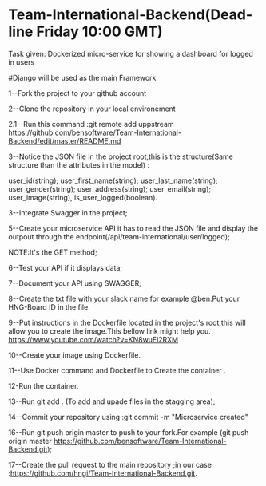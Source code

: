# Team-International-Backend(Dead-line Friday 10:00 GMT)

Task given: Dockerized micro-service for showing a dashboard for logged in users

#Django will be used  as the main Framework


1--Fork the project to your github account
    
   
2--Clone the repository in your local environement

 2.1--Run this command :git remote add uppstream https://github.com/bensoftware/Team-International-Backend/edit/master/README.md
  
3--Notice  the JSON file in the project root,this is the structure(Same structure than the attributes in the model) :

user_id(string);
user_first_name(string);
user_last_name(string);
user_gender(string);
user_address(string);
user_email(string);
user_image(string),
is_user_logged(boolean).


3--Integrate Swagger in the project;

5--Create your microservice API it has to read the JSON file and display
the outpout through the endpoint(/api/team-international/user/logged);

NOTE:It's the GET method;

6--Test your API if it displays data;

7--Document your API using SWAGGER;

8--Create the txt file with your slack name for example @ben.Put your HNG-Board ID in the file.

9--Put instructions in the Dockerfile  located in the project's root,this  will allow you to create the image.This bellow link might help  you.
https://www.youtube.com/watch?v=KN8wuFi2RXM

10--Create your image using Dockerfile.

11--Use Docker command and Dockerfile to Create the container .

12-Run the container.

13--Run git add . (To add and upade files in the stagging area);

14--Commit your repository using :git commit -m "Microservice created"

16--Run git push origin master to push to your fork.For example (git push origin master  https://github.com/bensoftware/Team-International-Backend.git);

17--Create the pull request to the main repository ;in our case :https://github.com/hngi/Team-International-Backend.git.
